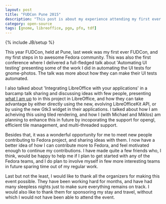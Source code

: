 ```yaml
---
layout: post
title: "FUDCon Pune 2015"
description: "This post is about my experience attending my first ever FUDCon in Pune"
category: open-source
tags: [gnome, libreoffice, pgo, pfo, tdf]
---
```

{% include JB/setup %}

This year FUDCon, held at Pune, last week was my first ever FUDCon, and my first steps in to awesome Fedora community. This was also the first conference
where I delivered a full-fledged talk about 'Automating UI testing' presenting some of the work I did in automating the UI tests for gnome-photos. The talk was more about how they can make their UI tests automated.

I also talked about 'Integrating LibreOffice with your applications' in a barcamp talk sharing and discussing ideas with few people, presenting [what I am up](http://pranavk.github.io/open-source/initial-preview-of-libreoffice-integration-with-gnome-documents/)
to in this project in LibreOffice, and how they can take advantage by either directly using the new, evolving LibreOfficeKit API, or by using the new Gtk3 widget in their applications. I talked about how I am acheiving this using tiled rendering, and how
I (with Michael and Miklos) am planning to enhance this in future by incoporating the support for opengl, efficient tile management, and multi-threaded support.

Besides that, it was a wonderful opportunity for me to meet new people contributing to Fedora project, and sharing ideas with them. I now have a better idea of how I can contribute more to Fedora, and feel motivated enough to continue my contributions. I have made
quite a few friends who, I think, would be happy to help me if I plan to get started with any of the Fedora teams, and I do plan to involve myself in few more interesting teams in future sparing time out of my regular work.

Last but not the least, I would like to thank all the organizers for making this event possible. They have been working hard for months, and have had many sleepless nights just to make sure everything remains on track. I would also like to thank them for sponsoring
my stay and travel, without which I would not have been able to attend the event.






